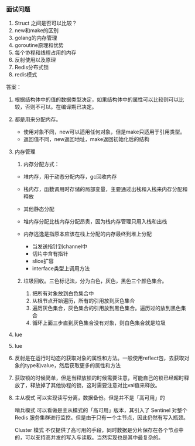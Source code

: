 ### 面试问题



1. Struct 之间是否可以比较？
2. new和make的区别
3. golang的内存管理
4. goroutine原理和优势
5. 每个协程和线程占用的内存
6. 反射使用以及原理
7. Redis分布式锁
8. redis模式



答案：

1. 根据结构体中的值的数据类型决定，如果结构体中的属性可以比较则可以比较，否则不可以。在编译期已决定。

2. 都是用来分配内存。
   + 使用对象不同，new可以适用任何对象，但是make只适用于引用类型。
   + 返回值不同，new返回地址，make返回初始化后的结构

3. 内存管理

   1. 内存分配方式：

   + 堆内存，用于动态分配内存，gc回收内存
   + 栈内存，函数调用时存储的局部变量，主要通过出栈和入栈来内存分配和释放
   + 其他静态分配

   + 堆内存分配比栈内存分配昂贵，因为栈内存管理只用入栈和出栈
   + 内存逃逸是指原本应该在栈上分配的内存最终到堆上分配
     + 当发送指针到channel中
     + 切片中含有指针
     + slice扩容
     + interface类型上调用方法

   2. 垃圾回收。三色标记法，分为白色，灰色，黑色三个颜色集合。

      1. 把所有对象放到白色集合中
      2. 从根节点开始遍历，所有的引用放到灰色集合
      3. 遍历灰色集合，灰色集合的引用放到黑色集合。遍历过的放到黑色集合
      4. 循环上面三步直到灰色集合没有对象，则白色集合就是垃圾

4. lue

5. lue

6. 反射是在运行时动态的获取对象的属性和方法。一般使用reflect包，去获取对象的type和value，然后获取更多的属性和方法

7. 获取锁的时候简单，但是当释放锁的时候需要注意，可能自己的锁已经超时释放了，释放掉了其他协程的锁，这时需要注意对比val值来释放。

8. 主从模式 可以实现读写分离，数据备份。但是并不是「高可用」的

   哨兵模式 可以看做是主从模式的「高可用」版本，其引入了 Sentinel 对整个 Redis 服务集群进行监控。但是由于只有一个主节点，因此仍然有写入瓶颈。

   Cluster 模式 不仅提供了高可用的手段，同时数据是分片保存在各个节点中的，可以支持高并发的写入与读取。当然实现也是其中最复杂的。
